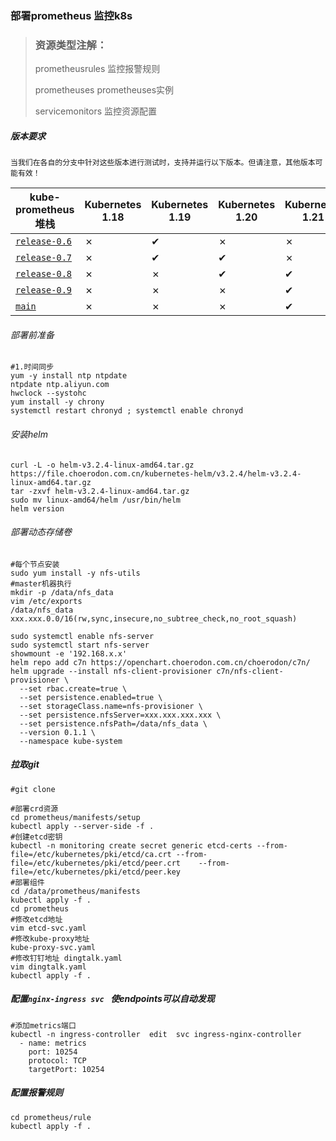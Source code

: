 ### 部署prometheus 监控k8s

>### 资源类型注解：
>
>prometheusrules  监控报警规则
>
>prometheuses     prometheuses实例
>
>servicemonitors  监控资源配置

##### 版本要求

`当我们在各自的分支中针对这些版本进行测试时，支持并运行以下版本。但请注意，其他版本可能有效！`

| kube-prometheus 堆栈                                         | Kubernetes 1.18 | Kubernetes 1.19 | Kubernetes 1.20 | Kubernetes 1.21 | Kubernetes 1.22 |
| ------------------------------------------------------------ | --------------- | --------------- | --------------- | --------------- | --------------- |
| [`release-0.6`](https://github.com/prometheus-operator/kube-prometheus/tree/release-0.6) | ✗               | ✔               | ✗               | ✗               | ✗               |
| [`release-0.7`](https://github.com/prometheus-operator/kube-prometheus/tree/release-0.7) | ✗               | ✔               | ✔               | ✗               | ✗               |
| [`release-0.8`](https://github.com/prometheus-operator/kube-prometheus/tree/release-0.8) | ✗               | ✗               | ✔               | ✔               | ✗               |
| [`release-0.9`](https://github.com/prometheus-operator/kube-prometheus/tree/release-0.9) | ✗               | ✗               | ✗               | ✔               | ✔               |
| [`main`](https://github.com/prometheus-operator/kube-prometheus/tree/main) | ✗               | ✗               | ✗               | ✔               | ✔               |

###### 部署前准备

```shell
#1.时间同步
yum -y install ntp ntpdate
ntpdate ntp.aliyun.com
hwclock --systohc
yum install -y chrony
systemctl restart chronyd ; systemctl enable chronyd
```

###### 安装helm

```shell
curl -L -o helm-v3.2.4-linux-amd64.tar.gz https://file.choerodon.com.cn/kubernetes-helm/v3.2.4/helm-v3.2.4-linux-amd64.tar.gz
tar -zxvf helm-v3.2.4-linux-amd64.tar.gz
sudo mv linux-amd64/helm /usr/bin/helm
helm version
```

###### 部署动态存储卷

```shell
#每个节点安装
sudo yum install -y nfs-utils
#master机器执行
mkdir -p /data/nfs_data
vim /etc/exports
/data/nfs_data xxx.xxx.0.0/16(rw,sync,insecure,no_subtree_check,no_root_squash)

sudo systemctl enable nfs-server
sudo systemctl start nfs-server
showmount -e '192.168.x.x'
helm repo add c7n https://openchart.choerodon.com.cn/choerodon/c7n/
helm upgrade --install nfs-client-provisioner c7n/nfs-client-provisioner \
  --set rbac.create=true \
  --set persistence.enabled=true \
  --set storageClass.name=nfs-provisioner \
  --set persistence.nfsServer=xxx.xxx.xxx.xxx \
  --set persistence.nfsPath=/data/nfs_data \
  --version 0.1.1 \
  --namespace kube-system
```

##### 拉取git

```shell
#git clone

```

```shell
#部署crd资源
cd prometheus/manifests/setup
kubectl apply --server-side -f .
#创建etcd密钥
kubectl -n monitoring create secret generic etcd-certs --from-file=/etc/kubernetes/pki/etcd/ca.crt --from-file=/etc/kubernetes/pki/etcd/peer.crt    --from-file=/etc/kubernetes/pki/etcd/peer.key
#部署组件
cd /data/prometheus/manifests
kubectl apply -f .
cd prometheus
#修改etcd地址
vim etcd-svc.yaml  
#修改kube-proxy地址
kube-proxy-svc.yaml
#修改钉钉地址 dingtalk.yaml  
vim dingtalk.yaml
kubectl apply -f .
```

##### 配置`nginx-ingress svc ` 使endpoints可以自动发现

```shell
#添加metrics端口 
kubectl -n ingress-controller  edit  svc ingress-nginx-controller
  - name: metrics
    port: 10254
    protocol: TCP
    targetPort: 10254
```

##### 配置报警规则

```shell
cd prometheus/rule
kubectl apply -f .
```

